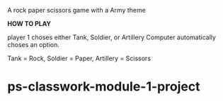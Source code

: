 A rock paper scissors game with a Army theme


**HOW TO PLAY**

player 1 choses either Tank, Soldier, or Artillery
Computer automatically choses an option.

Tank = Rock,
Soldier = Paper,
Artillery = Scissors

# ps-classwork-module-1-project
